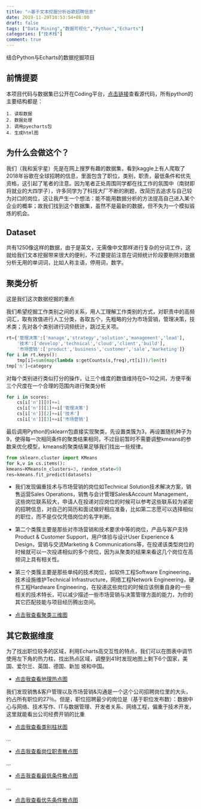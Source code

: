 ```yaml
---
title: "🔥基于文本挖掘分析谷歌招聘信息"
date: 2019-11-20T10:53:54+08:00
draft: false
tags: ["Data Mining","数据可视化","Python","Echarts"]
categories: ["技术栈"] 
comment: true
---
```

结合Python与Echarts的数据挖掘项目
<!--more-->

## 前情提要

本项目代码与数据集已公开在Coding平台，[点击链接](https://dev.tencent.com/u/cupcake/p/DataMining-GoogleJob/git)查看源代码，所有python的主要结构都是：

    1. 读取数据
    2. 数据处理
    3. 调用pyecharts包
    4. 生成html图

## 为什么会做这个？

我们（我和奚宇星）先是在网上搜罗有趣的数据集，看到kaggle上有人爬取了2018年谷歌在全球招聘的信息，里面包含了职位，类别，职责，最低条件和优先资格，这引起了笔者的注意。因为笔者正处周围同学都在找工作的氛围中（南财即将就业的大四学子），许多同学为了科技大厂不断的刷题，改简历去追求与自己较为对口的岗位，这让我产生一个想法：能不能用数据分析的方法提高自己进入某个企业的概率；故我们找到这个数据集，虽然不是最新的数据，但不失为一个模拟锻炼的机会。


## Dataset

共有1250像这样的数据，由于是英文，无需像中文那样进行复杂的分词工作，这就给我们文本挖掘带来很大的便利，不过要提前注意在词频统计阶段要剔除对数据分析无用的单词词，比如人称主语，停用词，数字。

## 聚类分析

这是我们这次数据挖掘的重点

我们希望挖掘工作类别之间的关系，用人工理解工作类别的方式，对职责中的高频词汇，取有效值进行人工分类，各取五个，先粗略的分为市场营销，管理决策，技术类；先对各个类别进行词频统计，跳过无关项。

```python
rt={'管理决策':['manage','strategy','solution','management','lead'],
    '技术':['develop','technical','cloud','client','build'],
    '市场营销':['product','business','customer','sale','marketing']}    
for i in rt.keys():
    tmp[i]=sum(map(lambda s:getCounts(s,freq),rt[i]))/len(t)
tmp['n']=category
```

对每个类别进行类似打分的操作，让三个维度的数值维持在0~10之间，方便平衡三个尺度在一个合理的范围内进行聚类分析

```python
for i in scores:
    cs[i['n']][0]+=1
    cs[i['n']][1]+=i['管理决策']
    cs[i['n']][2]+=i['技术']
    cs[i['n']][3]+=i['市场营销']
```

最后调用Python的sklearn包直接实现聚类，先设置类簇为3，再设置随机种子为9，使得每一次相同条件的聚类结果相同，不过目前暂时不需要调整kmeans的参数来优化模型，kmeans的聚类结果足够我们找出一些规律。

```python
from sklearn.cluster import KMeans
for k,v in cs.items():
kmeans=KMeans(n_clusters=3, random_state=9)
res=kmeans.fit_predict(datasets)
```

- 我们发现偏重技术与市场营销的岗位如Technical Solution技术解决方案，销售运营Sales Operations，销售与会计管理Sales&Account Management，这些岗位联系较大，申请人在投递对应岗位的时候可以参考这些联系较为紧密的招聘信息，对自己的简历和面试做好相应准备，比如第二志愿可以选择相似的职位，而不是仅仅凭借岗位的名字判断。

- 第二个类簇主要是那些对市场营销和技术要求中等的岗位，产品与客户支持Product & Customer Support，用户体验与设计User Experience & Design，营销与交流Marketing & Communications等，在投递该类型岗位的时候就可以一次投递相似的多个岗位，因为从聚类的结果来看这几个岗位在高频词上具有相关性。

- 第三个类簇主要是那些单纯的技术岗位，如软件工程Software Engineering，技术设施维护Technical Infrastructure，网络工程Network Engineering，硬件工程Hardware Engineering，在投递这些岗位的时候应该侧重自身的一些相关的技术特长，可以减少描述一些市场营销与决策管理方面的能力，为你的其它匹配技能与项目经历腾出空间。

* [点击我查看聚类三维图](/html/工作类别聚类.html)


## 其它数据维度

为了找出职位较多的区域，利用Echarts高交互性的特点，我们可以在图表中调节使用左下角的热力柱，找出热点区域，调整到41时发现地图上剩下6个国家，美国、爱尔兰、英国、德国、新加
坡和中国。

- [点击我查看地理热点图](/html/世界地图.html)

我们发现销售&客户管理以及市场营销&沟通是一个这个公司招聘岗位里的大头，约占所有职位的27％。但是，职位招聘最少的岗位是（基于职位发布数）：数据中心与网络、技术写作、IT与数据管理、开发者关系、网络工程，偏重于技术开发，这里就能看出公司经费开销的比重

- [点击我查看类别柱状图](/html/工作类别.html)

...

- [点击我查看岗位职责散点图](/html/职责.html)

...

- [点击我查看最低条件散点图](/html/最低条件.html)

...

- [点击我查看优先条件散点图](/html/优先条件.html)